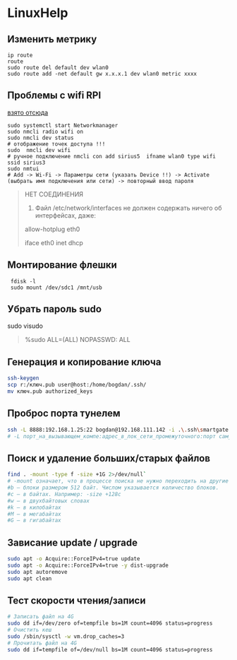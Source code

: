 # LinuxHelp

## Изменить метрику
```
ip route
route
sudo route del default dev wlan0
sudo route add -net default gw x.x.x.1 dev wlan0 metric xxxx
```

## Проблемы с wifi RPI
[взято отсюда](https://mirrobo.ru/network-manager-podklyuchenie-k-wi-fi-debian-ubuntu-raspbian/)
```
sudo systemctl start Networkmanager
sudo nmcli radio wifi on
sudo nmcli dev status
# отображение точек доступа !!!
sudo  nmcli dev wifi
# ручное подключение nmcli con add sirius5  ifname wlan0 type wifi ssid sirius3
sudo nmtui
# Add -> Wi-Fi -> Параметры сети (указать Device !!) -> Activate (выбрать имя подключения или сети) -> повторный ввод пароля
```
> НЕТ СОЕДИНЕНИЯ
>
> 1. Файл /etc/network/interfaces не должен содержать ничего об интерфейсах, даже:
>
> allow-hotplug eth0
>
> iface eth0 inet dhcp

## Монтирование флешки
```
 fdisk -l
 sudo mount /dev/sdc1 /mnt/usb
```
## Убрать пароль sudo
sudo visudo
> %sudo ALL=(ALL) NOPASSWD: ALL

## Генерация и копирование ключа
```bash
ssh-keygen
scp r:/ключ.pub user@host:/home/bogdan/.ssh/
mv ключ.pub authorized_keys
```

## Проброс порта тунелем
```bash
ssh -L 8888:192.168.1.25:22 bogdan@192.168.111.142 -i .\.ssh\smartgate
# -L порт_на_вызывающем_компе:адрес_в_лок_сети_промежуточного:порт сам_промежуточный_комп
```

## Поиск и удаление больших/старых файлов
```bash
find . -mount -type f -size +1G 2>/dev/null`
# -mount означает, что в процессе поиска не нужно переходить на другие файловые системы.
#b — блоки размером 512 байт. Числом указывается количество блоков.
#c — в байтах. Например: -size +128с
#w — в двухбайтовых словах
#k — в килобайтах
#M — в мегабайтах
#G — в гигабайтах
```
## Зависание update / upgrade
```bash
sudo apt -o Acquire::ForceIPv4=true update
sudo apt -o Acquire::ForceIPv4=true -y dist-upgrade
sudo apt autoremove
sudo apt clean
```

## Тест скорости чтения/записи
```bash
# Записать файл на 4G
sudo dd if=/dev/zero of=tempfile bs=1M count=4096 status=progress 
# Очистить кеш
sudo /sbin/sysctl -w vm.drop_caches=3
# Прочитать файл на 4G
sudo dd if=tempfile of=/dev/null bs=1M count=4096 status=progress
```

